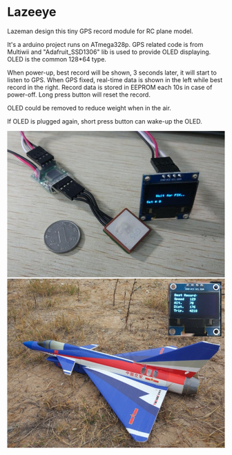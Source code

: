 # Lazeeye

Lazeman design this tiny GPS record module for RC plane model.

It's a arduino project runs on ATmega328p. GPS related code is from Multiwii and "Adafruit_SSD1306" lib is used to provide OLED displaying. OLED is the common 128*64 type.

When power-up, best record will be shown, 3 seconds later, it will start to listen to GPS.
When GPS fixed, real-time data is shown in the left while best record in the right.
Record data is stored in EEPROM each 10s in case of power-off.
Long press button will reset the record.

OLED could be removed to reduce weight when in the air. 

If OLED is plugged again, short press button can wake-up the OLED.   

![](https://github.com/LazemanCY/Lazeeye/blob/master/image/module.jpg)
![](https://github.com/LazemanCY/Lazeeye/blob/master/image/test%20fly.jpg)
